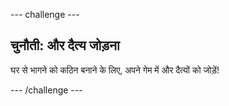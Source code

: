 \--- challenge \---

## चुनौती: और दैत्य जोड़ना

घर से भागने को कठिन बनाने के लिए, अपने गेम में और दैत्यों को जोड़ें!

\--- /challenge \---
